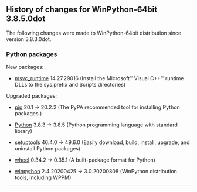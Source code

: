 ﻿## History of changes for WinPython-64bit 3.8.5.0dot

The following changes were made to WinPython-64bit distribution since version 3.8.3.0dot.

### Python packages

New packages:

  * [msvc_runtime](https://pypi.org/project/msvc_runtime) 14.27.29016 (Install the Microsoft&#8482; Visual C++&#8482; runtime DLLs to the sys.prefix and Scripts directories)

Upgraded packages:

  * [pip](https://pypi.org/project/pip) 20.1 → 20.2.2 (The PyPA recommended tool for installing Python packages.)
  * [Python](http://www.python.org/) 3.8.3 → 3.8.5 (Python programming language with standard library)
  * [setuptools](https://pypi.org/project/setuptools) 46.4.0 → 49.6.0 (Easily download, build, install, upgrade, and uninstall Python packages)
  * [wheel](https://pypi.org/project/wheel) 0.34.2 → 0.35.1 (A built-package format for Python)
  * [winpython](http://winpython.github.io/) 2.4.20200425 → 3.0.20200808 (WinPython distribution tools, including WPPM)

* * *
